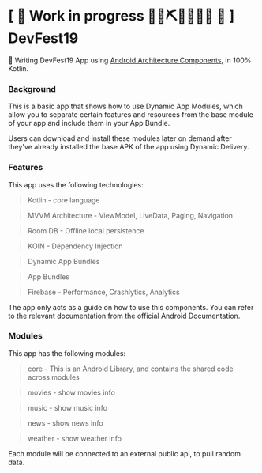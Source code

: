 # \[ 🚧 Work in progress 👷‍♀️⛏👷🔧️👷🔧 🚧 \] DevFest19


👀  Writing DevFest19 App using [Android Architecture Components](https://developer.android.com/topic/libraries/architecture/), in 100% Kotlin. 

### Background

This is a basic app that shows how to use Dynamic App Modules, which allow you to separate certain features and resources from the base module of your app and include them in your App Bundle. 

Users can download and install these modules later on demand after they've already installed the base APK of the app using Dynamic Delivery. 

### Features

This app uses the following technologies:

> Kotlin - core language

> MVVM Architecture - ViewModel, LiveData, Paging, Navigation 

> Room DB - Offline local persistence

> KOIN - Dependency Injection

> Dynamic App Bundles

> App Bundles 

> Firebase - Performance, Crashlytics, Analytics

The app only acts as a guide on how to use this components. You can refer to the relevant documentation from the official Android Documentation.


### Modules

This app has the following modules:

> core - This is an Android Library, and contains the shared code across modules 

> movies - show movies info

> music - show music info

> news - show news info

> weather - show weather info

Each module will be connected to an external public api, to pull random data.